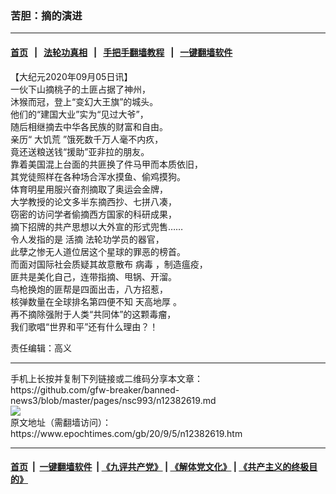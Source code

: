 ### 苦胆：摘的演进
------------------------

#### [首页](https://github.com/gfw-breaker/banned-news3/blob/master/README.md) &nbsp;&nbsp;|&nbsp;&nbsp; [法轮功真相](https://github.com/begood0513/basic/blob/master/README.md)  &nbsp;&nbsp;|&nbsp;&nbsp; [手把手翻墙教程](https://github.com/gfw-breaker/guides/wiki)  &nbsp;&nbsp;|&nbsp;&nbsp; [一键翻墙软件](https://github.com/gfw-breaker/nogfw/blob/master/README.md)  



<div><p>
 【大纪元2020年09月05日讯】
 <br/>
 一伙下山摘桃子的土匪占据了神州，
 <br/>
 沐猴而冠，登上“变幻大王旗”的城头。
 <br/>
 他们的“建国大业”实为“见过大爷”，
 <br/>
 随后相继摘去中华各民族的财富和自由。
 <br/>
 亲历“
 <ok href="https://www.epochtimes.com/gb/tag/%E5%A4%A7%E9%A5%A5%E8%8D%92.html">
  大饥荒
 </ok>
 ”饿死数千万人毫不内疚，
 <br/>
 竟还送粮送钱“援助”亚非拉的朋友。
 <br/>
 靠着美国混上台面的共匪换了件马甲而本质依旧，
 <br/>
 其党徒照样在各种场合浑水摸鱼、偷鸡摸狗。
 <br/>
 体育明星用服兴奋剂摘取了奥运会金牌，
 <br/>
 大学教授的论文多半东摘西抄、七拼八凑，
 <br/>
 窃密的访问学者偷摘西方国家的科研成果，
 <br/>
 摘下招牌的共产思想以大外宣的形式兜售……
 <br/>
 令人发指的是
 <ok href="https://www.epochtimes.com/gb/tag/%E6%B4%BB%E6%91%98.html">
  活摘
 </ok>
 法轮功学员的器官，
 <br/>
 此孽之惨无人道位居这个星球的罪恶的榜首。
 <br/>
 而面对国际社会质疑其故意散布
 <ok href="https://www.epochtimes.com/gb/tag/%E7%97%85%E6%AF%92.html">
  病毒
 </ok>
 ，制造瘟疫，
 <br/>
 匪共是美化自己，连带指摘、甩锅、开溜。
 <br/>
 鸟枪换炮的匪帮是四面出击，八方招惹，
 <br/>
 核弹数量在全球排名第四便不知
 <ok href="https://www.epochtimes.com/gb/tag/%E5%A4%A9%E9%AB%98%E5%9C%B0%E5%8E%9A.html">
  天高地厚
 </ok>
 。
 <br/>
 再不摘除强附于人类“共同体”的这颗毒瘤，
 <br/>
 我们歌唱“世界和平”还有什么理由？！
</p>
<p>
 责任编辑：高义
</p>
</div>
<hr/>
手机上长按并复制下列链接或二维码分享本文章：<br/>
https://github.com/gfw-breaker/banned-news3/blob/master/pages/nsc993/n12382619.md <br/>
<a href='https://github.com/gfw-breaker/banned-news3/blob/master/pages/nsc993/n12382619.md'><img src='https://github.com/gfw-breaker/banned-news3/blob/master/pages/nsc993/n12382619.md.png'/></a> <br/>
原文地址（需翻墙访问）：https://www.epochtimes.com/gb/20/9/5/n12382619.htm


------------------------
#### [首页](https://github.com/gfw-breaker/banned-news3/blob/master/README.md) &nbsp;|&nbsp; [一键翻墙软件](https://github.com/gfw-breaker/nogfw/blob/master/README.md) &nbsp;| [《九评共产党》](https://github.com/gfw-breaker/9ping.md/blob/master/README.md#九评之一评共产党是什么) | [《解体党文化》](https://github.com/gfw-breaker/jtdwh.md/blob/master/README.md) | [《共产主义的终极目的》](https://github.com/gfw-breaker/gczydzjmd.md/blob/master/README.md)


<img src='http://gfw-breaker.win/banned-news3/pages/nsc993/n12382619.md' width='0px' height='0px'/>